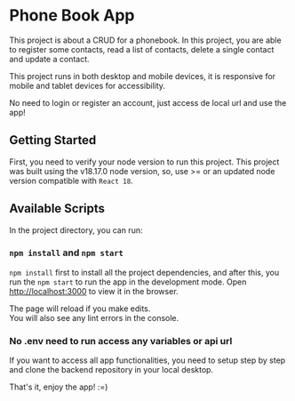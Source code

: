# Phone Book App

This project is about a CRUD for a phonebook.
In this project, you are able to register some contacts, read a list of contacts, delete a single contact and update a contact.

This project runs in both desktop and mobile devices, it is responsive for
mobile and tablet devices for accessibility.

No need to login or register an account, just access de local url and use the app!

## Getting Started
First, you need to verify your node version to run this project.
This project was built using the v18.17.0 node version, so, use >= or an
updated node version compatible with `React 18`.

## Available Scripts

In the project directory, you can run:

### `npm install` and `npm start`

`npm install` first to install all the project dependencies, and after this, you run the `npm start` to run the app in the development mode.
Open [http://localhost:3000](http://localhost:3000) to view it in the browser.

The page will reload if you make edits.\
You will also see any lint errors in the console.

### No .env need to run access any variables or api url

If you want to access all app functionalities, you need to setup step by step and clone the backend repository in your local desktop.

That's it, enjoy the app! :=)